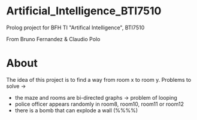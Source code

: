 # Artificial_Intelligence_BTI7510
Prolog project for BFH TI "Artifical Intelligence", BTI7510

From Bruno Fernandez & Claudio Polo

# About
The idea of this project is to find a way from room x to room y.
Problems to solve ->
- the maze and rooms are bi-directed graphs -> problem of looping
- police officer appears randomly in room8, room10, room11 or room12
- there is a bomb that can explode a wall (%%%%)
